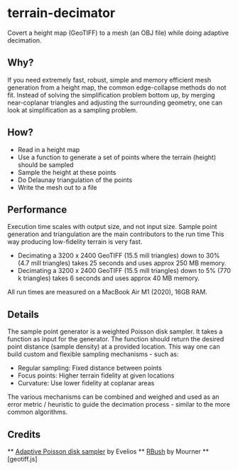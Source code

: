 # terrain-decimator
Covert a height map (GeoTIFF) to a mesh (an OBJ file) while doing adaptive decimation.

## Why?
If you need extremely fast, robust, simple and memory efficient mesh generation from a height map, the common edge-collapse methods do not fit.
Instead of solving the simplification problem bottom up, by merging near-coplanar triangles and adjusting the surrounding geometry, one can look at simplification as a sampling problem.

## How?

- Read in a height map
- Use a function to generate a set of points where the terrain (height) should be sampled
- Sample the height at these points
- Do Delaunay triangulation of the points
- Write the mesh out to a file

## Performance

Execution time scales with output size, and not input size. Sample point generation and triangulation are the main contributors to the run time This way producing low-fidelity terrain is very fast.

- Decimating a 3200 x 2400 GeoTIFF (15.5 mill triangles) down to 30% (4.7 mill triangles) takes 25 seconds and uses approx 250 MB memory.
- Decimating a 3200 x 2400 GeoTIFF (15.5 mill triangles) down to 5% (770 k triangles) takes 6 seconds and uses approx 40 MB memory.

All run times are measured on a MacBook Air M1 (2020), 16GB RAM.


## Details

The sample point generator is a weighted Poisson disk sampler. It takes a function as input for the generator. The function should return the desired point distance (sample density) at a provided location. This way one can build custom and flexible sampling mechanisms - such as:

- Regular sampling: Fixed distance between points
- Focus points: Higher terrain fidelity at given locations
- Curvature: Use lower fidelity at coplanar areas

The various mechanisms can be combined and weighed and used as an error metric / heuristic to guide the decimation process - similar to the more common algorithms. 

## Credits

** [Adaptive Poisson disk sampler](https://github.com/Evelios/adaptive-poisson-sampling) by Evelios
** [RBush](https://github.com/mourner/rbush) by Mourner
** [geotiff.js]
